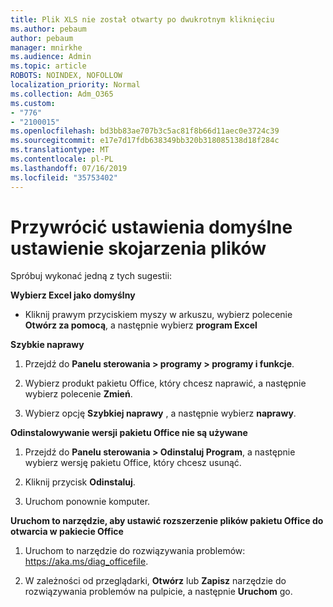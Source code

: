 ```yaml
---
title: Plik XLS nie został otwarty po dwukrotnym kliknięciu
ms.author: pebaum
author: pebaum
manager: mnirkhe
ms.audience: Admin
ms.topic: article
ROBOTS: NOINDEX, NOFOLLOW
localization_priority: Normal
ms.collection: Adm_O365
ms.custom:
- "776"
- "2100015"
ms.openlocfilehash: bd3bb83ae707b3c5ac81f8b66d11aec0e3724c39
ms.sourcegitcommit: e17e7d17fdb638349bb320b318085138d18f284c
ms.translationtype: MT
ms.contentlocale: pl-PL
ms.lasthandoff: 07/16/2019
ms.locfileid: "35753402"
---
```

# <a name="setting-file-associations-back-to-defaults"></a>Przywrócić ustawienia domyślne ustawienie skojarzenia plików

Spróbuj wykonać jedną z tych sugestii:

**Wybierz Excel jako domyślny**

* Kliknij prawym przyciskiem myszy w arkuszu, wybierz polecenie **Otwórz za pomocą**, a następnie wybierz **program Excel**

**Szybkie naprawy**

1. Przejdź do **Panelu sterowania > programy > programy i funkcje**.

2. Wybierz produkt pakietu Office, który chcesz naprawić, a następnie wybierz polecenie **Zmień**.

3. Wybierz opcję **Szybkiej naprawy** , a następnie wybierz **naprawy**.

**Odinstalowywanie wersji pakietu Office nie są używane**

1. Przejdź do **Panelu sterowania > Odinstaluj Program**, a następnie wybierz wersję pakietu Office, który chcesz usunąć.

2. Kliknij przycisk **Odinstaluj**.

3. Uruchom ponownie komputer.

**Uruchom to narzędzie, aby ustawić rozszerzenie plików pakietu Office do otwarcia w pakiecie Office**

1. Uruchom to narzędzie do rozwiązywania problemów: https://aka.ms/diag_officefile.

2. W zależności od przeglądarki, **Otwórz** lub **Zapisz** narzędzie do rozwiązywania problemów na pulpicie, a następnie **Uruchom** go.
